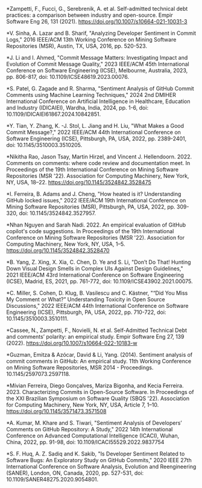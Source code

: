 \*Zampetti, F., Fucci, G., Serebrenik, A. et al. Self-admitted technical debt practices: a comparison between industry and open-source. Empir Software Eng 26, 131 (2021). https://doi.org/10.1007/s10664-021-10031-3

\*V. Sinha, A. Lazar and B. Sharif, "Analyzing Developer Sentiment in Commit Logs," 2016 IEEE/ACM 13th Working Conference on Mining Software Repositories (MSR), Austin, TX, USA, 2016, pp. 520-523.

\*J. Li and I. Ahmed, "Commit Message Matters: Investigating Impact and Evolution of Commit Message Quality," 2023 IEEE/ACM 45th International Conference on Software Engineering (ICSE), Melbourne, Australia, 2023, pp. 806-817, doi: 10.1109/ICSE48619.2023.00076.

\*S. Patel, G. Zagade and R. Sharma, "Sentiment Analysis of GitHub Commit Comments using Machine Learning Techniques," 2024 2nd DMIHER International Conference on Artificial Intelligence in Healthcare, Education and Industry (IDICAIEI), Wardha, India, 2024, pp. 1-6, doi: 10.1109/IDICAIEI61867.2024.10842851.

\*Y. Tian, Y. Zhang, K. -J. Stol, L. Jiang and H. Liu, "What Makes a Good Commit Message?," 2022 IEEE/ACM 44th International Conference on Software Engineering (ICSE), Pittsburgh, PA, USA, 2022, pp. 2389-2401, doi: 10.1145/3510003.3510205.

\*Nikitha Rao, Jason Tsay, Martin Hirzel, and Vincent J. Hellendoorn. 2022. Comments on comments: where code review and documentation meet. In Proceedings of the 19th International Conference on Mining Software Repositories (MSR '22). Association for Computing Machinery, New York, NY, USA, 18–22. https://doi.org/10.1145/3524842.3528475

\*I. Ferreira, B. Adams and J. Cheng, "How heated is it? Understanding GitHub locked issues," 2022 IEEE/ACM 19th International Conference on Mining Software Repositories (MSR), Pittsburgh, PA, USA, 2022, pp. 309-320, doi: 10.1145/3524842.3527957.

\*Nhan Nguyen and Sarah Nadi. 2022. An empirical evaluation of GitHub copilot's code suggestions. In Proceedings of the 19th International Conference on Mining Software Repositories (MSR '22). Association for Computing Machinery, New York, NY, USA, 1–5. https://doi.org/10.1145/3524842.3528470

\*B. Yang, Z. Xing, X. Xia, C. Chen, D. Ye and S. Li, "Don’t Do That! Hunting Down Visual Design Smells in Complex UIs Against Design Guidelines," 2021 IEEE/ACM 43rd International Conference on Software Engineering (ICSE), Madrid, ES, 2021, pp. 761-772, doi: 10.1109/ICSE43902.2021.00075.

\*C. Miller, S. Cohen, D. Klug, B. Vasilescu and C. Kästner, "“Did You Miss My Comment or What?” Understanding Toxicity in Open Source Discussions," 2022 IEEE/ACM 44th International Conference on Software Engineering (ICSE), Pittsburgh, PA, USA, 2022, pp. 710-722, doi: 10.1145/3510003.3510111.

\*Cassee, N., Zampetti, F., Novielli, N. et al. Self-Admitted Technical Debt and comments’ polarity: an empirical study. Empir Software Eng 27, 139 (2022). https://doi.org/10.1007/s10664-022-10183-w

\*Guzman, Emitza & Azócar, David & Li, Yang. (2014). Sentiment analysis of commit comments in GitHub: An empirical study. 11th Working Conference on Mining Software Repositories, MSR 2014 - Proceedings. 10.1145/2597073.2597118.

\*Mívian Ferreira, Diego Gonçalves, Mariza Bigonha, and Kecia Ferreira. 2023. Characterizing Commits in Open-Source Software. In Proceedings of the XXI Brazilian Symposium on Software Quality (SBQS '22). Association for Computing Machinery, New York, NY, USA, Article 7, 1–10. https://doi.org/10.1145/3571473.3571508

\*A. Kumar, M. Khare and S. Tiwari, "Sentiment Analysis of Developers’ Comments on GitHub Repository: A Study," 2022 14th International Conference on Advanced Computational Intelligence (ICACI), Wuhan, China, 2022, pp. 91-98, doi: 10.1109/ICACI55529.2022.9837754

\*S. F. Huq, A. Z. Sadiq and K. Sakib, "Is Developer Sentiment Related to Software Bugs: An Exploratory Study on GitHub Commits," 2020 IEEE 27th International Conference on Software Analysis, Evolution and Reengineering (SANER), London, ON, Canada, 2020, pp. 527-531, doi: 10.1109/SANER48275.2020.9054801.
